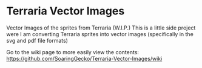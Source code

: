 # Terraria Vector Images
 Vector Images of the sprites from Terraria (W.I.P.)
This is a little side project were I am converting Terraria sprites into vector images (specifically in the svg and pdf file formats)

Go to the wiki page to more easily view the contents: https://github.com/SoaringGecko/Terraria-Vector-Images/wiki
